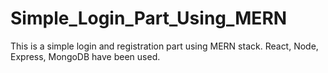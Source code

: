 # Simple_Login_Part_Using_MERN
This is a simple login and registration part using MERN stack. React, Node, Express, MongoDB have been used. 
